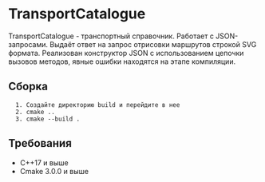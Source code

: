 # TransportCatalogue

TransportCatalogue - транспортный справочник. Работает с JSON-запросами. Выдаёт ответ на запрос отрисовки маршрутов строкой SVG формата. Реализован конструктор JSON с использованием цепочки вызовов методов, явные ошибки находятся на этапе компиляции.

## Сборка
```
  1. Создайте директорию build и перейдите в нее
  2. cmake ..
  3. cmake --build . 
```

## Требования

* C++17 и выше
* Cmake 3.0.0 и выше